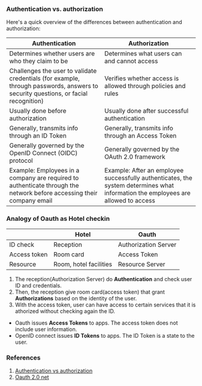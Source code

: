 

### Authentication vs. authorization

Here's a quick overview of the differences between authentication and authorization:

|Authentication|    Authorization|
|--------------|-----------------|
|Determines whether users are who they claim to be |	Determines what users can and cannot access|
|Challenges the user to validate credentials (for example, through passwords, answers to security questions, or facial recognition) |	Verifies whether access is allowed through policies and rules|
|Usually done before authorization |	Usually done after successful authentication|
|Generally, transmits info through an ID Token |	Generally, transmits info through an Access Token|
|Generally governed by the OpenID Connect (OIDC) protocol |	Generally governed by the OAuth 2.0 framework|
|Example: Employees in a company are required to authenticate through the network before accessing their company email |	Example: After an employee successfully authenticates, the system determines what information the employees are allowed to access|

### Analogy of Oauth as Hotel checkin
|   |Hotel      |Oauth      |
|-------|-----------|-----------|
|ID check|Reception |Authorization Server|
|Access token|Room card|Access Token|
|Resource|Room, hotel facilities|Resource Server|

1. The reception(Authorization Server) do **Authentication** and check user ID and credentials.
2. Then, the reception give room card(access token) that grant **Authorizations** based on the identity of the user.
3. With the access token, user can have access to certain services that it is athorized without checking again the ID.


- Oauth issues **Access Tokens** to apps. The access token does not include user information.
- OpenID connect issues **ID Tokens** to apps. The ID Token is a state to the user.



### References

1. [Authentication vs authorization](https://auth0.com/docs/get-started/identity-fundamentals/authentication-and-authorization)
2. [Oauth 2.0 net](https://oauth.net/2/)
